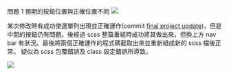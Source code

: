 問題 1
預期的按鈕位置與正確位置不同
![](https://i.imgur.com/LP725oB.jpg)

某次修改時有成功使選單列出現並正確運作(commit [final project update](https://github.com/lee89tw14/1101-1A-sweb-407100527/commit/d9fcc6b5a4fe18180d4a3a4d38e91c0feed46604))，但是中間的按鈕仍有問題。後經過 scss 整篇重組時成功將其做出來，但換上方 nav bar 有狀況。最後將兩個正確運作的程式碼截取出來並重新組成新的 scss 檔後正常。
疑似為 scss 包覆錯誤及 class 設定錯誤所導致。

![](https://i.imgur.com/tetujpg.png)
